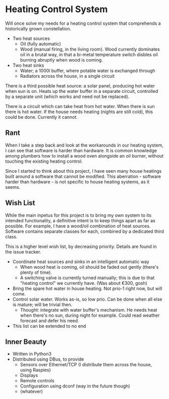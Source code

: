 Heating Control System
======================

Will once solve my needs for a heating control system that comprehends
a historically grown constellation.

* Two heat sources
  * Oil (fully automatic)
  * Wood (manual firing, in the living room). Wood currently dominates oil in a brutal way, in that a bi-metal temperature switch disbles oil burning abruptly when wood is coming.
* Two heat sinks
  * Water; a 1000l buffer, where potable water is exchanged through
  * Radiators across the house, in a single circuit

There is a third possible heat source: a solar panel, producing hot
water when sun is on. Heats up the water buffer in a separate circuit,
controlled by a separate unit (which works and need not be replaced).

There is a circuit which can take heat from hot water. When there is
sun there is hot water. If the house needs heating (nights are still
cold), this could be done. Currently it cannot.

Rant
----

When I take a step back and look at the workarounds in our heating
system, I can see that software is harder than hardware. It is common
knowledge among plumbers how to install a wood oven alongside an oil
burner, without touching the existing heating control.

Since I started to think about this project, I have seen many house
heatings built around a software that cannot be modified. This
aberration - software harder than hardware - is not specific to house
heating systems, as it seems.

Wish List
---------

While the main inpetus for this project is to bring my own system to
its intended functionality, a definitive intent is to keep things
apart as far as possible. For example, I have a wood/oil combination
of heat sources. Software contains separate classes for each, combined
by a dedicated third class.

This is a higher level wish list, by decreasing priority. Details are
found in the issue tracker.

* Coordinate heat sources and sinks in an intelligent automatic way
  * When wood heat is coming, oil should be faded out gently (there's plenty of time).
  * A switching valve is currently turned manually; this is due to that "heating control" we currently have. (Was about €300, gosh)
* Bring the spare hot water in house heating. Not prio-1 right now, but will come.
* Control solar water. Works as-is, so low prio. Can be done when all else is mature; will be trivial then.
  * Thought: integrate with water buffer's mechanism. He needs heat when there's no sun, during night for example. Could read weather forecast and defer his need.
* This list can be extended to no end

Inner Beauty
------------

* Written in Python3
* Distributed using DBus, to provide
  * Sensors over Ethernet/TCP (I distribute them across the house, using Raspies)
  * Displays
  * Remote controls
  * Configuration using dconf (way in the future though)
  * (whatever)
